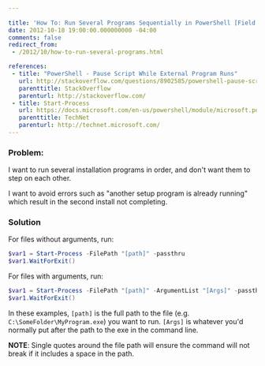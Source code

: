 ```yaml
---
 
title: 'How To: Run Several Programs Sequentially in PowerShell [Field Notes]'
date: 2012-10-18 19:00:00.000000000 -04:00
comments: false
redirect_from: 
 - /2012/10/how-to-run-several-programs.html

references: 
 - title: "PowerShell - Pause Script While External Program Runs"
   url: http://stackoverflow.com/questions/8902585/powershell-pause-script-while-external-program-runs
   parenttitle: StackOverflow
   parenturl: http://stackoverflow.com/
 - title: Start-Process
   url: https://docs.microsoft.com/en-us/powershell/module/microsoft.powershell.management/start-process?view=powershell-6
   parenttitle: TechNet
   parenturl: http://technet.microsoft.com/
---
```

### Problem:

I want to run several installation programs in order, and don't want them to step on each other.

I want to avoid errors such as "another setup program is already running" which result in the second install not completing.

### Solution

For files without arguments, run:

```powershell
$var1 = Start-Process -FilePath "[path]" -passthru
$var1.WaitForExit()
```

For files with arguments, run:

```powershell
$var1 = Start-Process -FilePath "[path]" -ArgumentList "[Args]" -passthru
$var1.WaitForExit()
```

In these examples, `[path]` is the full path to the file (e.g. `C:\SomeFolder\MyProgram.exe`) you want to run. `[Args]` is whatever you'd normally put after the path to the exe in the command line.

**NOTE**: Single quotes around the file path will ensure the command will not break if it includes a space in the path.
